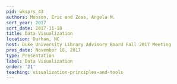 ```yaml
---
pid: wksprs_43
authors: Monson, Eric and Zoss, Angela M.
sort_year: 2017
sort_date: 2017-11-18
title: Data Visualization
location: Durham, NC
host: Duke University Library Advisory Board Fall 2017 Meeting
pres_date: November 18, 2017
type: Presentation
label: Data Visualization
order: '21'
teaching: visualization-principles-and-tools
---
```

